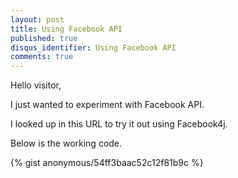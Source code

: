 ```yaml
---
layout: post
title: Using Facebook API 
published: true
disqus_identifier: Using Facebook API
comments: true
---
```


Hello visitor,

I just wanted to experiment with Facebook API.

I looked up in this URL to try it out using Facebook4j.

Below is the working code.

{% gist anonymous/54ff3baac52c12f81b9c %}